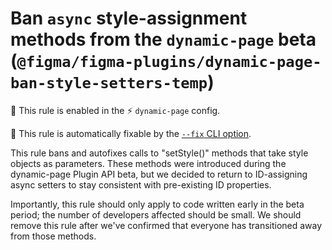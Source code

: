 # Ban `async` style-assignment methods from the `dynamic-page` beta (`@figma/figma-plugins/dynamic-page-ban-style-setters-temp`)

💼 This rule is enabled in the ⚡ `dynamic-page` config.

🔧 This rule is automatically fixable by the [`--fix` CLI option](https://eslint.org/docs/latest/user-guide/command-line-interface#--fix).

<!-- end auto-generated rule header -->

This rule bans and autofixes calls to "setStyle()" methods that take style
objects as parameters. These methods were introduced during the dynamic-page
Plugin API beta, but we decided to return to ID-assigning async setters to
stay consistent with pre-existing ID properties.

Importantly, this rule should only apply to code written early in the beta
period; the number of developers affected should be small. We should remove
this rule after we've confirmed that everyone has transitioned away from
those methods.
